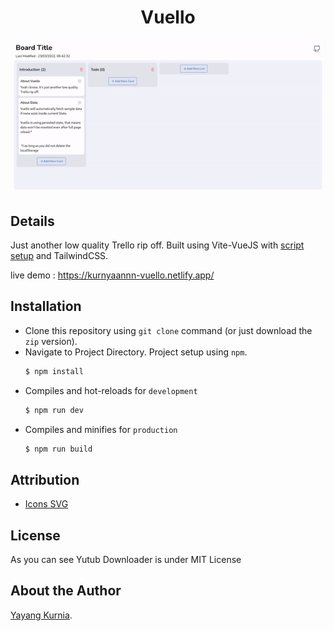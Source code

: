 <h1 align="center">Vuello</h1>

<p align="center">
  <img src="https://github.com/kurnyaannn/vuello/blob/master/public/vuello.gif?raw=true">
</p>

## Details

Just another low quality Trello rip off. Built using Vite-VueJS with <a href="https://vuejs.org/api/sfc-script-setup.html">script setup</a> and TailwindCSS.

live demo : https://kurnyaannn-vuello.netlify.app/

## Installation

- Clone this repository using `git clone` command (or just download the `zip` version).
- Navigate to Project Directory. Project setup using `npm`.
  ```bash
  $ npm install
  ```
- Compiles and hot-reloads for `development`
  ```bash
  $ npm run dev
  ```
- Compiles and minifies for `production`
  ```bash
  $ npm run build
  ```
## Attribution

- [Icons SVG](https://feathericons.com)

## License

As you can see Yutub Downloader is under MIT License

## About the Author

<a href="http://facebook.com/y21kurnia">Yayang Kurnia</a>.
